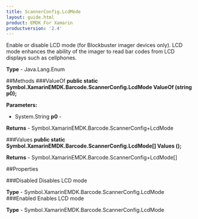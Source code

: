 ```yaml
---
title: ScannerConfig.LcdMode
layout: guide.html 
product: EMDK For Xamarin 
productversion: '2.4' 
---
```

Enable or disable LCD mode (for Blockbuster imager devices only). LCD mode enhances the ability of the imager to read bar codes from LCD displays such as cellphones.

**Type** - Java.Lang.Enum

##Methods
###ValueOf
**public static Symbol.XamarinEMDK.Barcode.ScannerConfig.LcdMode ValueOf (string p0);**


        

**Parameters:** 

* System.String **p0** - 
        

**Returns** - Symbol.XamarinEMDK.Barcode.ScannerConfig+LcdMode

###Values
**public static Symbol.XamarinEMDK.Barcode.ScannerConfig.LcdMode[] Values ();**


        


**Returns** - Symbol.XamarinEMDK.Barcode.ScannerConfig+LcdMode[]

##Properties

###Disabled
Disables LCD mode

**Type** - Symbol.XamarinEMDK.Barcode.ScannerConfig.LcdMode
###Enabled
Enables LCD mode

**Type** - Symbol.XamarinEMDK.Barcode.ScannerConfig.LcdMode


